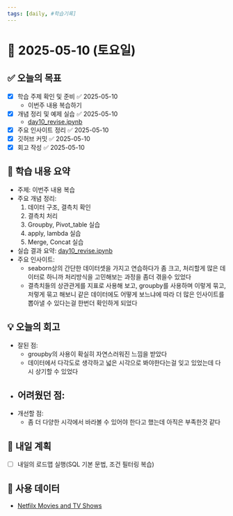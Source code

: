 ```yaml
---
tags: [daily, #학습기록]
---
```


# 📅 2025-05-10 (토요일)

## ✅ 오늘의 목표
- [x] 학습 주제 확인 및 준비 ✅ 2025-05-10
	- 이번주 내용 복습하기
- [x] 개념 정리 및 예제 실습 ✅ 2025-05-10
	- [day10_revise.ipynb](./day10_revise.ipynb)
- [x] 주요 인사이트 정리 ✅ 2025-05-10
- [x] 깃허브 커밋 ✅ 2025-05-10
- [x] 회고 작성 ✅ 2025-05-10

## 🧠 학습 내용 요약
- 주제: 이번주 내용 복습
- 주요 개념 정리: 
	1. 데이터 구조, 결측치 확인
	2. 결측치 처리
	3. Groupby, Pivot_table 실습
	4. apply, lambda 실습
	5. Merge, Concat 실습
- 실습 결과 요약: [day10_revise.ipynb](./day10_revise.ipynb)
- 주요 인사이트:
	- seaborn상의 간단한 데이터셋을 가지고 연습하다가 좀 크고, 처리할게 많은 데이터로 하니까 처리방식을 고민해보는 과정을 좀더 겪을수 있었다
	- 결측치들의 상관관게를 지표로 사용해 보고, groupby를 사용하며 이렇게 묶고, 저렇게 묶고 해보니 같은 데이터에도 어떻게 보느냐에 따라 더 많은 인사이트를 뽑아낼 수 있다는걸 한번더 확인하게 되었다

## 💡 오늘의 회고
- 잘된 점:
	- groupby의 사용이 확실히 자연스러워진 느낌을 받았다
	- 데이터에서 다각도로 생각하고 넓은 시각으로 봐야한다는걸 잊고 있었는데 다시 상기할 수 있었다
- 어려웠던 점:
	- 
- 개선할 점:
	- 좀 더 다양한 시각에서 바라볼 수 있어야 한다고 했는데 아직은 부족한것 같다

## 🔁 내일 계획
- [ ] 내일의 로드맵 실행(SQL 기본 문법, 조건 필터링 복습)

## 📄 사용 데이터
- [Netfilx Movies and TV Shows](https://www.kaggle.com/datasets/shivamb/netflix-shows)